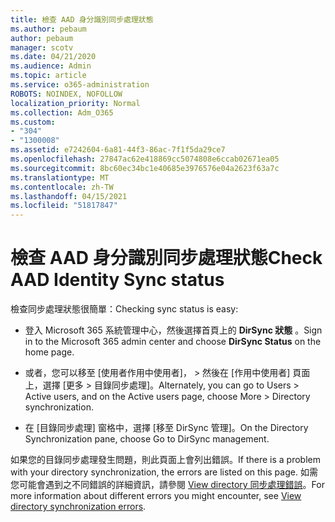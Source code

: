 ```yaml
---
title: 檢查 AAD 身分識別同步處理狀態
ms.author: pebaum
author: pebaum
manager: scotv
ms.date: 04/21/2020
ms.audience: Admin
ms.topic: article
ms.service: o365-administration
ROBOTS: NOINDEX, NOFOLLOW
localization_priority: Normal
ms.collection: Adm_O365
ms.custom:
- "304"
- "1300008"
ms.assetid: e7242604-6a81-44f3-86ac-7f1f5da29ce7
ms.openlocfilehash: 27847ac62e418869cc5074808e6ccab02671ea05
ms.sourcegitcommit: 8bc60ec34bc1e40685e3976576e04a2623f63a7c
ms.translationtype: MT
ms.contentlocale: zh-TW
ms.lasthandoff: 04/15/2021
ms.locfileid: "51817847"
---
```

# <a name="check-aad-identity-sync-status"></a><span data-ttu-id="f1234-102">檢查 AAD 身分識別同步處理狀態</span><span class="sxs-lookup"><span data-stu-id="f1234-102">Check AAD Identity Sync status</span></span>

<span data-ttu-id="f1234-103">檢查同步處理狀態很簡單：</span><span class="sxs-lookup"><span data-stu-id="f1234-103">Checking sync status is easy:</span></span>
  
- <span data-ttu-id="f1234-104">登入 Microsoft 365 系統管理中心，然後選擇首頁上的 **DirSync 狀態** 。</span><span class="sxs-lookup"><span data-stu-id="f1234-104">Sign in to the Microsoft 365 admin center and choose **DirSync Status** on the home page.</span></span>

- <span data-ttu-id="f1234-105">或者，您可以移至 [使用者作用中使用者]， \> 然後在 [作用中使用者] 頁面上，選擇 [更多 \> 目錄同步處理]。</span><span class="sxs-lookup"><span data-stu-id="f1234-105">Alternately, you can go to Users \> Active users, and on the Active users page, choose More \> Directory synchronization.</span></span>

- <span data-ttu-id="f1234-106">在 [目錄同步處理] 窗格中，選擇 [移至 DirSync 管理]。</span><span class="sxs-lookup"><span data-stu-id="f1234-106">On the Directory Synchronization pane, choose Go to DirSync management.</span></span>

<span data-ttu-id="f1234-107">如果您的目錄同步處理發生問題，則此頁面上會列出錯誤。</span><span class="sxs-lookup"><span data-stu-id="f1234-107">If there is a problem with your directory synchronization, the errors are listed on this page.</span></span> <span data-ttu-id="f1234-108">如需您可能會遇到之不同錯誤的詳細資訊，請參閱 [View directory 同步處理錯誤](https://docs.microsoft.com//office365/enterprise/identify-directory-synchronization-errors)。</span><span class="sxs-lookup"><span data-stu-id="f1234-108">For more information about different errors you might encounter, see [View directory synchronization errors](https://docs.microsoft.com//office365/enterprise/identify-directory-synchronization-errors).</span></span>
  